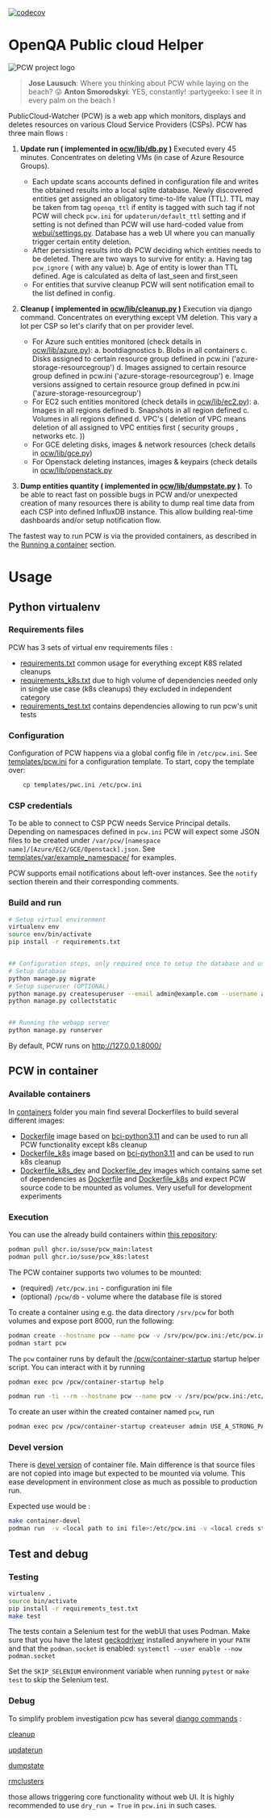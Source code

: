 [![codecov](https://codecov.io/gh/SUSE/pcw/branch/master/graph/badge.svg)](https://codecov.io/gh/SUSE/pcw)

# OpenQA Public cloud Helper

![PCW project logo](https://repository-images.githubusercontent.com/140823511/394bbeff-cd84-42f2-8a36-b4cd3923e4be)
> **Jose Lausuch**: Where you thinking about PCW while laying on the beach? :stuck_out_tongue:
> **Anton Smorodskyi**: YES, constantly! :partygeeko: I see it in every palm on the beach !

PublicCloud-Watcher (PCW) is a web app which monitors, displays and deletes resources on various Cloud Service Providers (CSPs).
PCW has three main flows :

1. **Update run ( implemented in [ocw/lib/db.py](ocw/lib/db.py) )** Executed every 45 minutes. Concentrates on deleting VMs (in case of Azure Resource Groups).
    - Each update scans accounts defined in configuration file and writes the obtained results into a local sqlite database. Newly discovered entities get assigned an obligatory time-to-life value (TTL). TTL may be taken from tag `openqa_ttl` if entity is tagged with such tag if not PCW will check `pcw.ini` for `updaterun/default_ttl` setting and if setting is not defined than PCW will use hard-coded value from [webui/settings.py](webui/settings.py). Database has a web UI where you can manually trigger certain entity deletion.
    - After persisting results into db PCW deciding which entities needs to be deleted. There are two ways to survive for entity:
        a. Having tag `pcw_ignore` ( with any value)
        b. Age of entity is lower than TTL defined. Age is calculated as delta of last_seen and first_seen
    - For entities that survive cleanup PCW will sent notification email to the list defined in config.

2. **Cleanup ( implemented in [ocw/lib/cleanup.py](ocw/lib/cleanup.py) )** Execution via django command. Concentrates on everything except VM deletion. This vary a lot per CSP so let's clarify that on per provider level.
    - For Azure such entities monitored (check details in [ocw/lib/azure.py](ocw/lib/azure.py)):
        a. bootdiagnostics
        b. Blobs in all containers
        c. Disks assigned to certain resource group defined in pcw.ini ('azure-storage-resourcegroup')
        d. Images assigned to certain resource group defined in pcw.ini ('azure-storage-resourcegroup')
        e. Image versions assigned to certain resource group defined in pcw.ini  ('azure-storage-resourcegroup')
    - For EC2 such entities monitored (check details in [ocw/lib/ec2.py](ocw/lib/ec2.py)):
        a. Images in all regions defined
        b. Snapshots in all region defined
        c. Volumes in all regions defined
        d. VPC's ( deletion of VPC means deletion of all assigned to VPC entities first ( security groups , networks etc. ))
    - For GCE deleting disks, images & network resources (check details in [ocw/lib/gce.py](ocw/lib/gce.py))
    - For Openstack deleting instances, images & keypairs (check details in [ocw/lib/openstack.py](ocw/lib/openstack.py)
3. **Dump entities quantity ( implemented in [ocw/lib/dumpstate.py](ocw/lib/dumpstate.py) )**. To be able to react fast on possible bugs in PCW and/or unexpected creation of many resources there is ability to dump real time data from each CSP into defined InfluxDB instance. This allow building real-time dashboards and/or setup  notification flow.


The fastest way to run PCW is via the provided containers, as described in the [Running a container](#running-a-container) section.

# Usage

## Python virtualenv

### Requirements files

PCW has 3 sets of virtual env requirements files :
 - [requirements.txt](requirements.txt) common usage for everything except K8S related cleanups
 - [requirements_k8s.txt](requirements_k8s.txt) due to high volume of dependencies needed only in single use case (k8s cleanups) they excluded in independent category
 - [requirements_test.txt](requirements_test.txt) contains dependencies allowing to run pcw's unit tests

### Configuration
Configuration of PCW happens via a global config file in `/etc/pcw.ini`. See [templates/pcw.ini](templates/pcw.ini) for a configuration template. To start, copy the template over:

```bash
    cp templates/pwc.ini /etc/pcw.ini
```

### CSP credentials
To be able to connect to CSP PCW needs Service Principal details. Depending on namespaces defined in `pcw.ini`  PCW will expect some JSON files to be created
under `/var/pcw/[namespace name]/[Azure/EC2/GCE/Openstack].json`. See [templates/var/example_namespace/](templates/var/example_namespace/) for examples.

PCW supports email notifications about left-over instances. See the `notify` section therein and their corresponding comments.

### Build and run

```bash
# Setup virtual environment
virtualenv env
source env/bin/activate
pip install -r requirements.txt


## Configuration steps, only required once to setup the database and user
# Setup database
python manage.py migrate
# Setup superuser (OPTIONAL)
python manage.py createsuperuser --email admin@example.com --username admin
python manage.py collectstatic


## Running the webapp server
python manage.py runserver
```

By default, PCW runs on http://127.0.0.1:8000/

## PCW in container

### Available containers

In [containers](containers/) folder you main find several Dockerfiles to build several different images:

 - [Dockerfile](containers/Dockerfile) image based on [bci-python3.11](https://registry.suse.com/categories/bci-devel/repositories/bci-python311) and can be used to run all PCW functionality except k8s cleanup
 - [Dockerfile_k8s](containers/Dockerfile_k8s) image based on [bci-python3.11](https://registry.suse.com/categories/bci-devel/repositories/bci-python311) and can be used to run k8s cleanup
 - [Dockerfile_k8s_dev](containers/Dockerfile_k8s_dev) and [Dockerfile_dev](containers/Dockerfile_dev) images which contains same set of dependencies as [Dockerfile](containers/Dockerfile) and [Dockerfile_k8s](containers/Dockerfile_k8s) and expect PCW source code to be mounted as volumes. Very usefull for development experiments

### Execution

You can use the already build containers within [this repository](https://github.com/orgs/SUSE/packages?repo_name=pcw):

```bash
podman pull ghcr.io/suse/pcw_main:latest
podman pull ghcr.io/suse/pcw_k8s:latest
```

The PCW container supports two volumes to be mounted:

* (required) `/etc/pcw.ini` - configuration ini file
* (optional) `/pcw/db` - volume where the database file is stored

To create a container using e.g. the data directory `/srv/pcw` for both volumes and expose port 8000, run the following:

```bash
podman create --hostname pcw --name pcw -v /srv/pcw/pcw.ini:/etc/pcw.ini -v /srv/pcw/db:/pcw/db -v <local creds storage>:/var/pcw -p 8000:8000/tcp ghcr.io/suse/pcw_main:latest
podman start pcw
```

The `pcw` container runs by default the [/pcw/container-startup](containers/container-startup) startup helper script. You can interact with it by running

```bash
podman exec pcw /pcw/container-startup help

podman run -ti --rm --hostname pcw --name pcw -v /srv/pcw/pcw.ini:/etc/pcw.ini -v <local creds storage>:/var/pcw -v /srv/pcw/db:/pcw/db -p 8000:8000/tcp ghcr.io/suse/pcw_main:latest /pcw/container-startup help
```

To create an user within the created container named `pcw`, run

```bash
podman exec pcw /pcw/container-startup createuser admin USE_A_STRONG_PASSWORD
```

### Devel version

There is [devel version](containers/Dockerfile_dev) of container file. Main difference is that source files are not copied into image but expected to be mounted via volume. This ease development in environment close as much as possible to production run.

Expected use would be :

```bash
make container-devel
podman run  -v <local path to ini file>:/etc/pcw.ini -v <local creds storage>:/var/pcw -v <path to this folder>:/pcw  -t pcw-devel "python3 manage.py <any command available>"
```

## Test and debug

### Testing

```bash
virtualenv .
source bin/activate
pip install -r requirements_test.txt
make test
```

The tests contain a Selenium test for the webUI that uses Podman.  Make sure that you have the latest [geckodriver](https://github.com/mozilla/geckodriver/releases) installed anywhere in your `PATH` and that the `podman.socket` is enabled:
`systemctl --user enable --now podman.socket`

Set the `SKIP_SELENIUM` environment variable when running `pytest` or `make test` to skip the Selenium test.

### Debug

To simplify problem investigation pcw has several [django commands](https://docs.djangoproject.com/en/3.1/howto/custom-management-commands/) :

[cleanup](ocw/management/commands/cleanup.py)

[updaterun](ocw/management/commands/updaterun.py)

[dumpstate](ocw/management/commands/dumpstate.py)

[rmclusters](ocw/management/commands/rmclusters.py)

those allows triggering core functionality without web UI. It is highly recommended to use `dry_run = True` in `pcw.ini` in
such cases.
